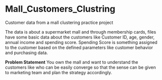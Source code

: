 # Mall_Customers_Clustring
Customer data from a mall clustering practice project  

The data is about a supermarket mall and through membership cards, files have some basic data about the customers like Customer ID, age, gender, annual income and spending score. 
Spending Score is something assigned to the customer based on the defined parameters like customer behavior and purchasing data.

**Problem Statement**
You own the mall and want to understand the customers like who can be easily converge so that the sense can be given to marketing team and plan the strategy accordingly.
